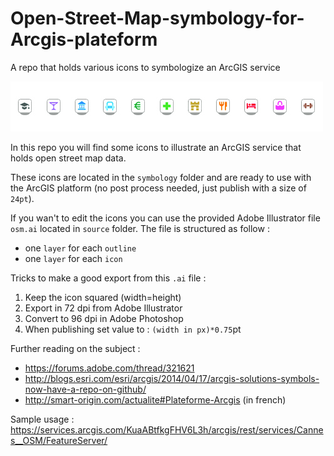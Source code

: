 # Open-Street-Map-symbology-for-Arcgis-plateform
A repo that holds various icons to symbologize an ArcGIS service

![assets/header.jpg](assets/header.jpg "header")

In this repo you will find some icons to illustrate an ArcGIS service that holds open street map data.

These icons are located in the `symbology` folder and are ready to use with the ArcGIS platform (no post process needed, just publish with a size of `24pt`).

If you wan't to edit the icons you can use the provided Adobe Illustrator file `osm.ai` located in `source` folder. The file is structured as follow : 
* one `layer` for each `outline`
* one `layer` for each `icon`

Tricks to make a good export from this `.ai` file : 

  1. Keep the icon squared (width=height)
  2. Export in 72 dpi from Adobe Illustrator
  3. Convert to 96 dpi in Adobe Photoshop
  4. When publishing set value to : `(width in px)*0.75`pt
  
Further reading on the subject :
* https://forums.adobe.com/thread/321621
* http://blogs.esri.com/esri/arcgis/2014/04/17/arcgis-solutions-symbols-now-have-a-repo-on-github/
* http://smart-origin.com/actualite#Plateforme-Arcgis (in french)
  
Sample usage : https://services.arcgis.com/KuaABtfkgFHV6L3h/arcgis/rest/services/Cannes__OSM/FeatureServer/
